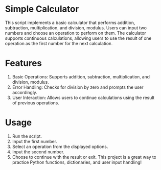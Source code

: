 # Simple Calculator
This  script implements a basic calculator that performs addition, subtraction, multiplication, and division, modulus. Users can input two numbers and choose an operation to perform on them. The calculator supports continuous calculations, allowing users to use the result of one operation as the first number for the next calculation.

# Features
1. Basic Operations: Supports addition, subtraction, multiplication, and division, modulus.
2. Error Handling: Checks for division by zero and prompts the user accordingly.
3. User Interaction: Allows users to continue calculations using the result of previous operations.

# Usage
1. Run the script.
2. Input the first number.
3. Select an operation from the displayed options.
4. Input the second number.
5. Choose to continue with the result or exit.
   This project is a great way to practice Python functions, dictionaries, and user input handling!
